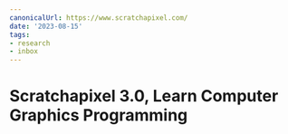 ```yaml
---
canonicalUrl: https://www.scratchapixel.com/
date: '2023-08-15'
tags:
- research
- inbox
---
```


# Scratchapixel 3.0, Learn Computer Graphics Programming